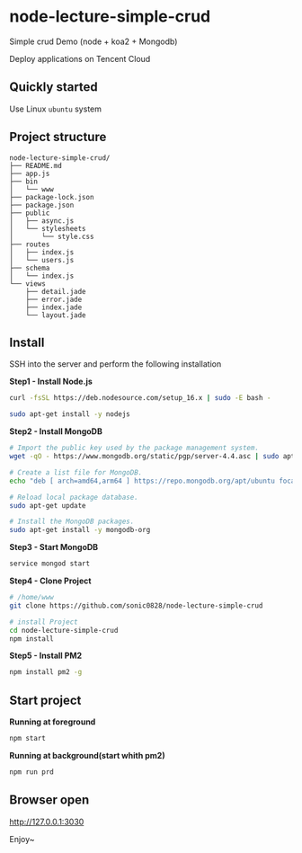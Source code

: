 # node-lecture-simple-crud 
Simple crud Demo (node + koa2 + Mongodb)

Deploy applications on Tencent Cloud

## Quickly started
Use Linux `ubuntu` system

## Project structure
```
node-lecture-simple-crud/
├── README.md
├── app.js
├── bin
│   └── www
├── package-lock.json
├── package.json
├── public
│   ├── async.js
│   └── stylesheets
│       └── style.css
├── routes
│   ├── index.js
│   └── users.js
├── schema
│   └── index.js
└── views
    ├── detail.jade
    ├── error.jade
    ├── index.jade
    └── layout.jade
```

## Install
SSH into the server and perform the following installation

**Step1 - Install Node.js**
``` bash
curl -fsSL https://deb.nodesource.com/setup_16.x | sudo -E bash -    
```
``` bash
sudo apt-get install -y nodejs
```

**Step2 - Install MongoDB**
``` bash
# Import the public key used by the package management system. 
wget -qO - https://www.mongodb.org/static/pgp/server-4.4.asc | sudo apt-key add - 

# Create a list file for MongoDB.
echo "deb [ arch=amd64,arm64 ] https://repo.mongodb.org/apt/ubuntu focal/mongodb-org/4.4 multiverse" | sudo tee /etc/apt/sources.list.d/mongodb-org-4.4.list 

# Reload local package database. 
sudo apt-get update 

# Install the MongoDB packages.
sudo apt-get install -y mongodb-org
```

**Step3 - Start MongoDB**
``` bash
service mongod start
```

**Step4 - Clone Project**
``` bash
# /home/www
git clone https://github.com/sonic0828/node-lecture-simple-crud 

# install Project
cd node-lecture-simple-crud
npm install
```

**Step5 - Install PM2**
``` bash
npm install pm2 -g
```

## Start project
**Running at foreground**
``` bash
npm start
```

**Running at background(start whith pm2)**
``` bash
npm run prd
```

## Browser open
http://127.0.0.1:3030

Enjoy~